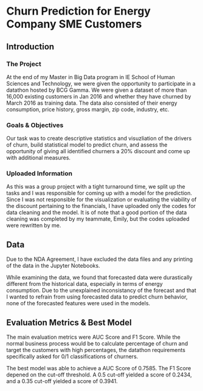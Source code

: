 # Churn Prediction for Energy Company SME Customers

## Introduction

### The Project

At the end of my Master in Big Data program in IE School of Human Sciences and Technology, we were given the opportunity to participate in a datathon hosted by BCG Gamma. We were given a dataset of more than 16,000 existing customers in Jan 2016 and whether they have churned by March 2016 as training data. The data also consisted of their energy consumption, price history, gross margin, zip code, industry, etc.

### Goals & Objectives

Our task was to create descriptive statistics and visuzliation of the drivers of churn, build statistical model to predict churn, and assess the opportunity of giving all identified churners a 20% discount and come up with additional measures.

### Uploaded Information

As this was a group project with a tight turnaround time, we split up the tasks and I was responsible for coming up with a model for the prediction. Since I was not responsible for the visualization or evaluating the viability of the discount pertaining to the financials, I have uploaded only the codes for data cleaning and the model. It is of note that a good portion of the data cleaning was completed by my teammate, Emily, but the codes uploaded were rewritten by me.

## Data

Due to the NDA Agreement, I have excluded the data files and any printing of the data in the Jupyter Notebooks.

While examining the data, we found that forecasted data were durastically different from the historical data, especially in terms of energy consumption. Due to the unexplained inconsistancy of the forecast and that I wanted to refrain from using forecasted data to predict churn behavior, none of the forecasted features were used in the models.

## Evaluation Metrics & Best Model

The main evaluation metrics were AUC Score and F1 Score. While the normal business process would be to calculate percentage of churn and target the customers with high percentages, the datathon requirements specifically asked for 0/1 classifications of churners.

The best model was able to achieve a AUC Score of 0.7585. The F1 Score depened on the cut-off threshold. A 0.5 cut-off yielded a score of 0.2434, and a 0.35 cut-off yielded a score of 0.3941.
